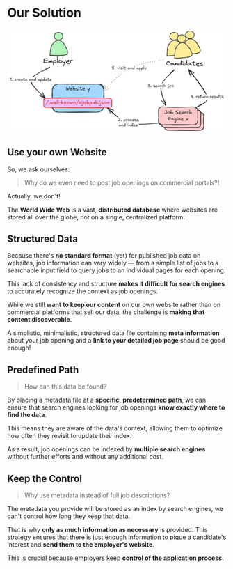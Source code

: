 # Our Solution

![](static/nutshell.png)

## Use your own Website

So, we ask ourselves:

> Why do we even need to post job openings on commercial portals?!

Actually, we don't! 

The **World Wide Web** is a vast, **distributed database** where websites are stored all over the globe, not on a single, centralized platform. 

## Structured Data

Because there's **no standard format** (yet) for published job data on websites, job information can vary widely — from a simple list of jobs to a searchable input field to query jobs to an individual pages for each opening. 

This lack of consistency and structure **makes it difficult for search engines** to accurately recognize the context as job openings.

While we still **want to keep our content** on our own website rather than on commercial platforms that sell our data, the challenge is **making that content discoverable**.

A simplistic, minimalistic, structured data file containing **meta information** about your job opening and a **link to your detailed job page** should be good enough!

## Predefined Path

> How can this data be found?

By placing a metadata file at a **specific**, **predetermined path**, we can ensure that search engines looking for job openings **know exactly where to find the data**. 

This means they are aware of the data's context, allowing them to optimize how often they revisit to update their index.

As a result, job openings can be indexed by **multiple search engines** without further efforts and without any additional cost.

## Keep the Control

> Why use metadata instead of full job descriptions?

The metadata you provide will be stored as an index by search engines, we can't control how long they keep that data.

That is why **only as much information as necessary** is provided. This strategy ensures that there is just enough information to pique a candidate's interest and **send them to the employer's website**. 

This is crucial because employers keep **control of the application process**.